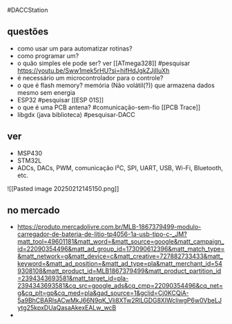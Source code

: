 #DACCStation
## questões
- como usar um para automatizar rotinas?
- como programar um?
- o quão simples ele pode ser? 
	ver [[ATmega328]] #pesquisar 
	https://youtu.be/Sww1mek5rHU?si=hifHdJgkZJjIIuXh
- é necessário um microcontrolador para o controle?
- o que é flash memory?
	memória (Não volátil(?)) que armazena dados mesmo sem energia
- ESP32 #pesquisar [[ESP 01S]]
- o que é uma PCB antena? #comunicação-sem-fio [[PCB Trace]]
- libgdx (java biblioteca) #pesquisar-DACC
## ver
- MSP430 
- STM32L
- ADCs, DACs, PWM, comunicação I²C, SPI, UART, USB, Wi-Fi, Bluetooth, etc.

![[Pasted image 20250212145150.png]]
## no mercado
- https://produto.mercadolivre.com.br/MLB-1867379499-modulo-carregador-de-bateria-de-litio-tp4056-1a-usb-tipo-c-_JM?matt_tool=49601181&matt_word=&matt_source=google&matt_campaign_id=22090354496&matt_ad_group_id=173090612396&matt_match_type=&matt_network=g&matt_device=c&matt_creative=727882733433&matt_keyword=&matt_ad_position=&matt_ad_type=pla&matt_merchant_id=549308108&matt_product_id=MLB1867379499&matt_product_partition_id=2394343693581&matt_target_id=pla-2394343693581&cq_src=google_ads&cq_cmp=22090354496&cq_net=g&cq_plt=gp&cq_med=pla&gad_source=1&gclid=Cj0KCQiA-5a9BhCBARIsACwMkJ66N9qK_Vli8XTw2RlLGDG8XIWcliwgP6w0VbeLJytg25kpxDUaQasaAkexEALw_wcB
- 